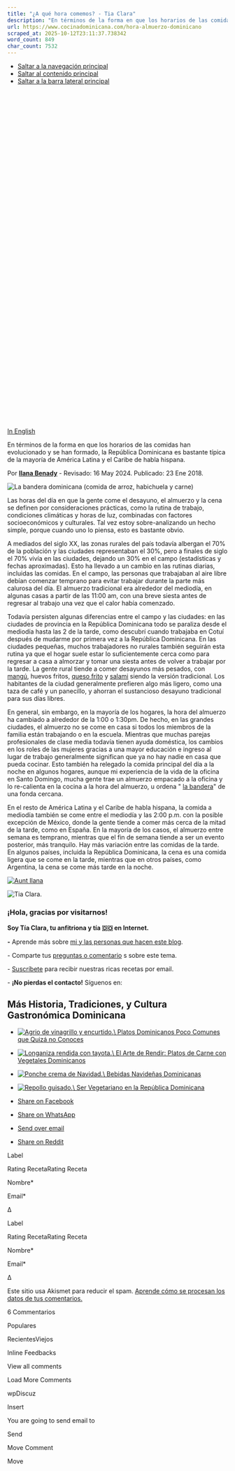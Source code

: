 ```yaml
---
title: "¿A qué hora comemos? - Tia Clara"
description: "En términos de la forma en que los horarios de las comidas han evolucionado y se han formado, RD es bastante típica de la mayoría de América Latina y el Caribe de habla hispana."
url: https://www.cocinadominicana.com/hora-almuerzo-dominicano
scraped_at: 2025-10-12T23:11:37.738342
word_count: 849
char_count: 7532
---
```


- [Saltar a la navegación principal](https://www.cocinadominicana.com/hora-almuerzo-dominicano#genesis-nav-primary)
- [Saltar al contenido principal](https://www.cocinadominicana.com/hora-almuerzo-dominicano#genesis-content)
- [Saltar a la barra lateral principal](https://www.cocinadominicana.com/hora-almuerzo-dominicano#genesis-sidebar-primary)

![La bandera dominicana.(comida de arroz, habichuela y carne)](data:image/svg+xml,%3Csvg%20xmlns='http://www.w3.org/2000/svg'%20viewBox='0%200%201201%201800'%3E%3C/svg%3E)

[In English](https://www.dominicancooking.com/lunch-time-dominican)

En términos de la forma en que los horarios de las comidas han evolucionado y se han formado, la República Dominicana es bastante típica de la mayoría de América Latina y el Caribe de habla hispana.

Por **[Ilana Benady](https://www.cocinadominicana.com/ilana-benady)** \- Revisado: 16 May 2024. Publicado: 23 Ene 2018.

![La bandera dominicana (comida de arroz, habichuela y carne)](https://www.cocinadominicana.com/wp-content/uploads/2022/05/la-bandera-dominicana-national-dish-lunch-DSC6457.jpg)

Las horas del día en que la gente come el desayuno, el almuerzo y la cena se definen por consideraciones prácticas, como la rutina de trabajo, condiciones climáticas y horas de luz, combinadas con factores socioeconómicos y culturales. Tal vez estoy sobre-analizando un hecho simple, porque cuando uno lo piensa, esto es bastante obvio.

A mediados del siglo XX, las zonas rurales del país todavía albergan el 70% de la población y las ciudades representaban el 30%, pero a finales de siglo el 70% vivía en las ciudades, dejando un 30% en el campo (estadísticas y fechas aproximadas). Esto ha llevado a un cambio en las rutinas diarias, incluidas las comidas. En el campo, las personas que trabajaban al aire libre debían comenzar temprano para evitar trabajar durante la parte más calurosa del día. El almuerzo tradicional era alrededor del mediodía, en algunas casas a partir de las 11:00 am, con una breve siesta antes de regresar al trabajo una vez que el calor había comenzado.

Todavía persisten algunas diferencias entre el campo y las ciudades: en las ciudades de provincia en la República Dominicana todo se paraliza desde el mediodía hasta las 2 de la tarde, como descubrí cuando trabajaba en Cotuí después de mudarme por primera vez a la República Dominicana. En las ciudades pequeñas, muchos trabajadores no rurales también seguirán esta rutina ya que el hogar suele estar lo suficientemente cerca como para regresar a casa a almorzar y tomar una siesta antes de volver a trabajar por la tarde. La gente rural tiende a comer desayunos más pesados, con [mangú](https://www.cocinadominicana.com/mangu), huevos fritos, [queso frito](https://www.cocinadominicana.com/queso-frito) y [salami](https://www.cocinadominicana.com/salami-dominicano-receta-casero) siendo la versión tradicional. Los habitantes de la ciudad generalmente prefieren algo más ligero, como una taza de café y un panecillo, y ahorran el sustancioso desayuno tradicional para sus días libres.

En general, sin embargo, en la mayoría de los hogares, la hora del almuerzo ha cambiado a alrededor de la 1:00 o 1:30pm. De hecho, en las grandes ciudades, el almuerzo no se come en casa si todos los miembros de la familia están trabajando o en la escuela. Mientras que muchas parejas profesionales de clase media todavía tienen ayuda doméstica, los cambios en los roles de las mujeres gracias a una mayor educación e ingreso al lugar de trabajo generalmente significan que ya no hay nadie en casa que pueda cocinar. Esto también ha relegado la comida principal del día a la noche en algunos hogares, aunque mi experiencia de la vida de la oficina en Santo Domingo, mucha gente trae un almuerzo empacado a la oficina y lo re-calienta en la cocina a la hora del almuerzo, u ordena " [la bandera](https://www.cocinadominicana.com/bandera-dominicana-almuerzo)" de una fonda cercana.

En el resto de América Latina y el Caribe de habla hispana, la comida a mediodía también se come entre el mediodía y las 2:00 p.m. con la posible excepción de México, donde la gente tiende a comer más cerca de la mitad de la tarde, como en España. En la mayoría de los casos, el almuerzo entre semana es temprano, mientras que el fin de semana tiende a ser un evento posterior, más tranquilo. Hay más variación entre las comidas de la tarde. En algunos países, incluida la República Dominicana, la cena es una comida ligera que se come en la tarde, mientras que en otros países, como Argentina, la cena se come más tarde en la noche.

[![Aunt Ilana](https://www.cocinadominicana.com/wp-content/uploads/2021/02/tia-ilana-sig.png)](https://www.cocinadominicana.com/sobre-nosotros#tia-ilana)

![Tia Clara.](https://www.cocinadominicana.com/wp-content/uploads/2022/08/tia-clara-avatar.jpg)

### ¡Hola, gracias por visitarnos!

**Soy Tía Clara, tu anfitriona y tía 🇩🇴 en Internet.**

**-** Aprende más sobre [mi y las personas que hacen este blog](https://www.cocinadominicana.com/sobre-nosotros).

\- Comparte tus [preguntas o comentario](https://www.cocinadominicana.com/hora-almuerzo-dominicano#comments) s sobre este tema.

- [Suscríbete](https://www.cocinadominicana.com/subscribe) para recibir nuestras ricas recetas por email.

\- **¡No pierdas el contacto!** Síguenos en:

## Más Historia, Tradiciones, y Cultura Gastronómica Dominicana

- [![Agrio de vinagrillo y encurtido.](https://www.cocinadominicana.com/wp-content/uploads/2021/05/vinagrillo-bilimbi-recipe-agrio-ClaraGon0680-360x360.jpg)\\
Platos Dominicanos Poco Comunes que Quizá no Conoces](https://www.cocinadominicana.com/platos-dominicanos-no-comunes)
- [![Longaniza rendida con tayota.](https://www.cocinadominicana.com/wp-content/uploads/2025/03/tayota-con-longaniza-rendir-CG19006-360x360.jpg)\\
El Arte de Rendir: Platos de Carne con Vegetales Dominicanos](https://www.cocinadominicana.com/rendir-carne-vegetales)
- [![Ponche crema de Navidad.](https://www.cocinadominicana.com/wp-content/uploads/2007/02/christmas-eggnog-ponche-crema-ClaraGon0022-360x360.jpg)\\
Bebidas Navideñas Dominicanas](https://www.cocinadominicana.com/bebidas-navidenas-dominicanas)
- [![Repollo guisado.](https://www.cocinadominicana.com/wp-content/uploads/2012/06/repollo-guisado-360x360.jpg)\\
Ser Vegetariano en la República Dominicana](https://www.cocinadominicana.com/vegetariano-republica-dominicana)

- [Share on Facebook](https://www.facebook.com/sharer/sharer.php?u=https%3A%2F%2Fwww.cocinadominicana.com%2Fhora-almuerzo-dominicano&t=%C2%BFA%20qu%C3%A9%20hora%20comemos%3F "Share on Facebook")
- [Share on WhatsApp](https://wa.me/?text=https%3A%2F%2Fwww.cocinadominicana.com%2Fhora-almuerzo-dominicano+%C2%BFA%20qu%C3%A9%20hora%20comemos%3F "Share on WhatsApp")
- [Send over email](mailto:?subject=%C2%BFA%20qu%C3%A9%20hora%20comemos%3F&body=https%3A%2F%2Fwww.cocinadominicana.com%2Fhora-almuerzo-dominicano "Send over email")
- [Share on Reddit](https://www.reddit.com/submit?url=https%3A%2F%2Fwww.cocinadominicana.com%2Fhora-almuerzo-dominicano&title=%C2%BFA%20qu%C3%A9%20hora%20comemos%3F "Share on Reddit")

Label

Rating RecetaRating Receta

Nombre\*

Email\*

Δ

Label

Rating RecetaRating Receta

Nombre\*

Email\*

Δ

Este sitio usa Akismet para reducir el spam. [Aprende cómo se procesan los datos de tus comentarios.](https://akismet.com/privacy/)

6 Commentarios

Populares

RecientesViejos

Inline Feedbacks

View all comments

Load More Comments

wpDiscuz

Insert

You are going to send email to

Send

Move Comment

Move